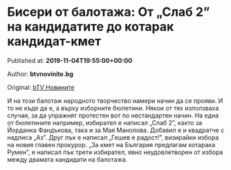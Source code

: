 
# Бисери от балотажа: От „Слаб 2” на кандидатите до котарак кандидат-кмет

Published at: **2019-11-04T19:55:00+00:00**

Author: **btvnovinite.bg**

Original: [bTV Новините](https://btvnovinite.bg/mestnite2019/biseri-ot-balotazha-ot-slab-2-na-kandidatite-do-kotarak-kandidat-kmet.html)

И на този балотаж народното творчество намери начин да се прояви. И то не къде да е, а върху изборните бюлетини.
Някои от тях използваха случая, за да упражнят протестен вот по нестандартен начин.
На една от бюлетините например, избирател е написал „Слаб 2”, както за Йорданка Фандъкова, така и за Мая Манолова. Добавил е и квадратче с надписа „Аз”.
Друг пък е написал „Гешев е радост!”, визирайки избора на новия главен прокурор.
„За кмет на България предлагам котарака Румен”, е написал пък трети избирател, явно неудовлетворен от избора между двамата кандидати на балотажа.
